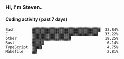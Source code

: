 ### Hi, I'm Steven.

#### Coding activity (past 7 days)
```
Bash        ▓▓▓▓▓▓▓▓▓▓▓▓▓▓▓▓▓▓▓▓▓▓▓▓▓▓▓▓▓▓  33.84%
C           ▓▓▓▓▓▓▓▓▓▓▓▓▓▓▓▓▓▓▓▓▓▓▓▓▓▓▓▓▓   33.22%
other       ▓▓▓▓▓▓▓▓▓▓▓▓▓▓▓▓▓               19.25%
Rust        ▓▓▓▓▓                            6.14%
TypeScript  ▓▓▓▓                             4.75%
Makefile    ▓▓                               2.81%
```
